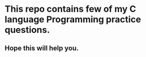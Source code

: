 # This repo contains few of my C language Programming practice questions.
## Hope this will help you.

